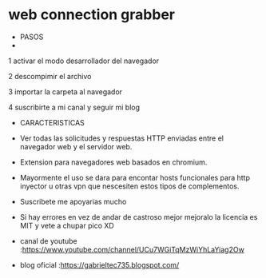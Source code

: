 # web connection grabber

- PASOS
- 
1 activar el modo desarrollador del navegador

2 descompimir el archivo

3 importar la carpeta al navegador

4 suscribirte a mi canal y seguir mi blog 

- CARACTERISTICAS
- Ver todas las solicitudes y respuestas HTTP enviadas entre el navegador web y el servidor web.

- Extension para navegadores web basados en chromium. 

- Mayormente el uso se dara para encontar hosts funcionales para http inyector u otras vpn que nescesiten estos tipos de complementos. 

- Suscribete me apoyarias mucho

- Si hay errores en vez de andar de castroso mejor mejoralo la licencia es MIT y vete a chupar pico XD

- canal de youtube :https://www.youtube.com/channel/UCu7WGiTqMzWiYhLaYiag2Ow

- blog oficial :https://gabrieltec735.blogspot.com/

